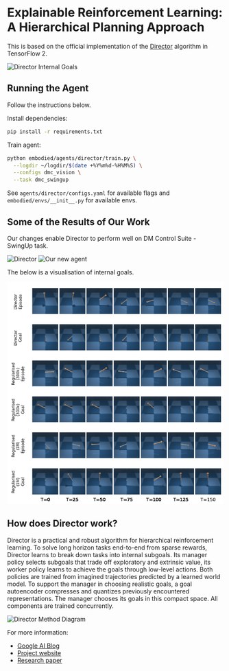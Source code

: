 Explainable Reinforcement Learning: A Hierarchical Planning Approach
======================================

This is based on the official implementation of the [Director][project] algorithm in TensorFlow 2.

[project]: https://danijar.com/director/

![Director Internal Goals](https://github.com/danijar/director/raw/main/media/header.gif)

Running the Agent
-----------------

Follow the instructions below.

Install dependencies:

```sh
pip install -r requirements.txt
```

Train agent:

```sh
python embodied/agents/director/train.py \
  --logdir ~/logdir/$(date +%Y%m%d-%H%M%S) \
  --configs dmc_vision \
  --task dmc_swingup
```

See `agents/director/configs.yaml` for available flags and
`embodied/envs/__init__.py` for available envs.

Some of the Results of Our Work
-----------------------

Our changes enable Director to perform well on DM Control Suite - SwingUp task. 

![Director](https://github.com/jdubkim/explainable-hierarchical-planning/blob/main/data/pendulum/director.gif)
![Our new agent](https://github.com/jdubkim/explainable-hierarchical-planning/blob/main/data/pendulum/regularised.gif)

The below is a visualisation of internal goals. 

![pendulum-swingup](https://github.com/jdubkim/explainable-hierarchical-planning/blob/main/data/pendulum/pendulum_viz.png)

How does Director work?
-----------------------

Director is a practical and robust algorithm for hierarchical reinforcement
learning. To solve long horizon tasks end-to-end from sparse rewards, Director
learns to break down tasks into internal subgoals. Its manager policy selects
subgoals that trade off exploratory and extrinsic value, its worker policy
learns to achieve the goals through low-level actions. Both policies are
trained from imagined trajectories predicted by a learned world model. To
support the manager in choosing realistic goals, a goal autoencoder compresses
and quantizes previously encountered representations. The manager chooses its
goals in this compact space. All components are trained concurrently.

![Director Method Diagram](https://github.com/danijar/director/raw/main/media/method.png)

For more information:

- [Google AI Blog](https://ai.googleblog.com/2022/07/deep-hierarchical-planning-from-pixels.html)
- [Project website](https://danijar.com/project/director/)
- [Research paper](https://arxiv.org/pdf/2206.04114.pdf)


